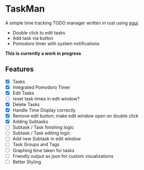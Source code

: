 # TaskMan
A simple time tracking TODO manager written in rust using [egui](https://github.com/emilk/egui).

- Double click to edit tasks
- Add task via button
- Pomodoro timer with system notifications

**This is currently a work in progress**

## Features
- [x] Tasks
- [x] Integrated Pomodoro Timer
- [x] Edit Tasks
- [ ] reset task times in edit window?
- [x] Delete Tasks
- [x] Handle Time Display correctly
- [x] Remove edit button; make edit window open on double click
- [x] Adding Subtasks
- [ ] Subtask / Task finishing logic
- [ ] Subtask / Task editing logic
- [ ] Add new Subtask in edit window
- [ ] Task Groups and Tags
- [ ] Graphing time taken for tasks
- [ ] Friendly output as json for custom visualizations
- [ ] Better Styling

